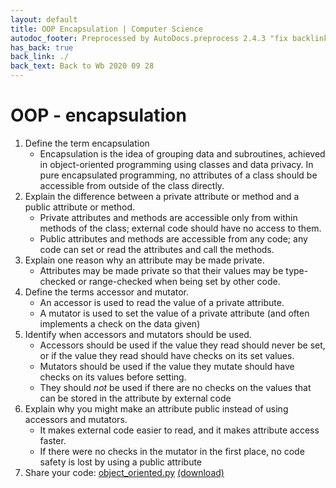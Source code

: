 ```yaml
---
layout: default
title: OOP Encapsulation | Computer Science
autodoc_footer: Preprocessed by AutoDocs.preprocess 2.4.3 "fix backlink text for preprocessed MarkDown (hopefully)" ⓒ Starwort, 2020
has_back: true
back_link: ./
back_text: Back to Wb 2020 09 28
---
```


# OOP - encapsulation

01. Define the term encapsulation
    - Encapsulation is the idea of grouping data and subroutines, achieved in object-oriented programming using classes and data privacy. In pure encapsulated programming, no attributes of a class should be accessible from outside of the class directly.
02. Explain the difference between a private attribute or method and a public attribute or method.
    - Private attributes and methods are accessible only from within methods of the class; external code should have no access to them.
    - Public attributes and methods are accessible from any code; any code can set or read the attributes and call the methods.
03. Explain one reason why an attribute may be made private.
    - Attributes may be made private so that their values may be type-checked or range-checked when being set by other code.
04. Define the terms accessor and mutator.
    - An accessor is used to read the value of a private attribute.
    - A mutator is used to set the value of a private attribute (and often implements a check on the data given)
05. Identify when accessors and mutators should be used.
    - Accessors should be used if the value they read should never be set, or if the value they read should have checks on its set values.
    - Mutators should be used if the value they mutate should have checks on its values before setting.
    - They should *not* be used if there are no checks on the values that can be stored in the attribute by external code
06. Explain why you might make an attribute public instead of using accessors and mutators.
    - It makes external code easier to read, and it makes attribute access faster.
    - If there were no checks in the mutator in the first place, no code safety is lost by using a public attribute
07. Share your code: [object_oriented.py](https://github.com/Starwort/computer-science/blob/master/_preprocess/programming_practice/wb_2020_09_28/object_oriented.py) [(download)](./object_oriented.py)
